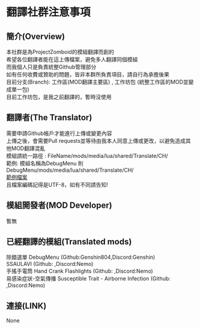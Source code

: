 #  翻譯社群注意事項
## 簡介(Overview)
本社群是為ProjectZomboid的模組翻譯而創的  
希望各位翻譯者能在這上傳檔案，避免多人翻譯同個模組  
而我個人只是負責統整Github管理部分  
如有任何收費或贊助的問題，皆非本群所負責項目，請自行為承擔後果    
目前分支(Branch): 工作區(MOD翻譯主要區) , 工作坊包 (統整工作區的MOD並變成單一包)  
目前工作坊包，是我之前翻譯的，暫時沒使用
## 翻譯者(The Translator)
需要申請Github帳戶才能進行上傳或變更內容  
上傳之後，會需要Pull requests並等待由我本人同意上傳或更改，以避免造成其他MOD翻譯混亂  
模組請統一路徑 :
FileName/mods/media/lua/shared/Translate/CH/  
範例: 模組名稱為DebugMenu 則 DebugMenu/mods/media/lua/shared/Translate/CH/  
[範例檔案](https://github.com/vs863129/PZModTraditional/tree/%E7%AF%84%E4%BE%8B%E6%AA%94)  
且檔案編碼記得是UTF-8，如有不同請告知!  
## 模組開發者(MOD Developer)  
暫無
## 已經翻譯的模組(Translated mods)
除錯選單 DebugMenu (Github:Genshin804,Discord:Genshin)  
SSAULAVI (Github: ,Discord:Nemo)  
手搖手電筒 Hand Crank Flashlights (Github: ,Discord:Nemo)  
易感染症狀-空氣傳播 Susceptible Trait - Airborne Infection (Github: ,Discord:Nemo)  
## 連接(LINK)
None

